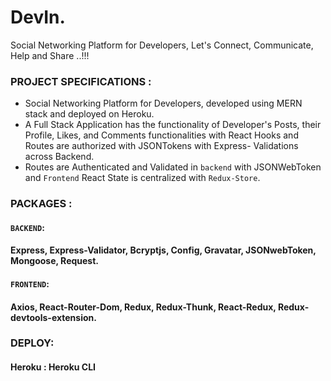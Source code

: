 # DevIn.
  Social Networking Platform for Developers, Let's Connect, Communicate, Help and Share ..!!!

### PROJECT SPECIFICATIONS :
* Social Networking Platform for Developers, developed using MERN stack and deployed on Heroku.
* A Full Stack Application has the functionality of Developer's Posts, their Profile, Likes, and Comments functionalities with React Hooks and Routes are authorized with JSONTokens with Express- Validations across Backend. 
* Routes are Authenticated and Validated in `backend` with JSONWebToken and `Frontend` React State is centralized with `Redux-Store`. 


### PACKAGES :
#### `BACKEND`:
  #### Express, Express-Validator, Bcryptjs, Config, Gravatar, JSONwebToken, Mongoose, Request.
#### `FRONTEND`:
   #### Axios, React-Router-Dom, Redux, Redux-Thunk, React-Redux, Redux-devtools-extension. 

### DEPLOY:
  #### Heroku : Heroku CLI
